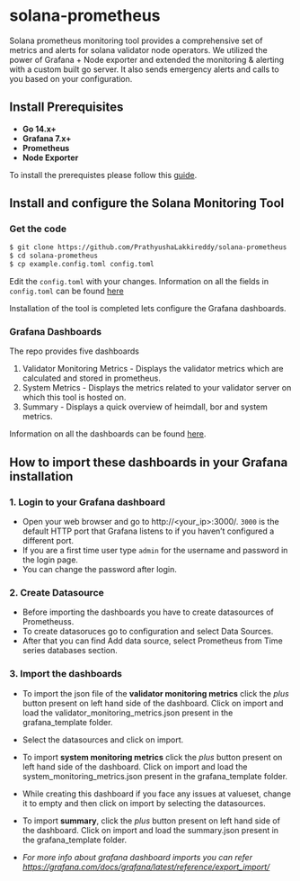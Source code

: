 # solana-prometheus

Solana prometheus monitoring tool provides a comprehensive set of metrics and alerts for solana validator node operators. We utilized the power of Grafana + Node exporter and extended the monitoring & alerting with a custom built go server. It also sends emergency alerts and calls to you based on your configuration.

## Install Prerequisites

- **Go 14.x+**
- **Grafana 7.x+**
- **Prometheus**
- **Node Exporter**

To install the prerequistes please follow this [guide](./docs/prereq-manual.md).

 
## Install and configure the Solana Monitoring Tool

### Get the code
```bash
$ git clone https://github.com/PrathyushaLakkireddy/solana-prometheus
$ cd solana-prometheus
$ cp example.config.toml config.toml
```
Edit the `config.toml` with your changes. Information on all the fields in `config.toml` can be found [here](./docs/config-desc.md)

Installation of the tool is completed lets configure the Grafana dashboards.

### Grafana Dashboards

The repo provides five dashboards

1. Validator Monitoring Metrics - Displays the validator metrics which are calculated and stored in prometheus.
2. System Metrics - Displays the metrics related to your validator server on which this tool is hosted on.
3. Summary - Displays a quick overview of heimdall, bor and system metrics.

Information on all the dashboards can be found [here](./docs/dashboard-desc.md).

## How to import these dashboards in your Grafana installation

### 1. Login to your Grafana dashboard
- Open your web browser and go to http://<your_ip>:3000/. `3000` is the default HTTP port that Grafana listens to if you haven’t configured a different port.
- If you are a first time user type `admin` for the username and password in the login page.
- You can change the password after login.

### 2. Create Datasource

- Before importing the dashboards you have to create datasources of Prometheuss.
- To create datasoruces go to configuration and select Data Sources.
- After that you can find Add data source, select Prometheus from Time series databases section.

### 3. Import the dashboards
- To import the json file of the **validator monitoring metrics** click the *plus* button present on left hand side of the dashboard. Click on import and load the validator_monitoring_metrics.json present in the grafana_template folder. 

- Select the datasources and click on import.

- To import **system monitoring metrics** click the *plus* button present on left hand side of the dashboard. Click on import and load the system_monitoring_metrics.json present in the grafana_template folder.

- While creating this dashboard if you face any issues at valueset, change it to empty and then click on import by selecting the datasources.

- To import **summary**, click the *plus* button present on left hand side of the dashboard. Click on import and load the summary.json present in the grafana_template folder.

- *For more info about grafana dashboard imports you can refer https://grafana.com/docs/grafana/latest/reference/export_import/*






      
